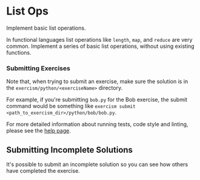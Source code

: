 # List Ops

Implement basic list operations.

In functional languages list operations like `length`, `map`, and
`reduce` are very common. Implement a series of basic list operations,
without using existing functions.

### Submitting Exercises

Note that, when trying to submit an exercise, make sure the solution is in the `exercism/python/<exerciseName>` directory.

For example, if you're submitting `bob.py` for the Bob exercise, the submit command would be something like `exercism submit <path_to_exercism_dir>/python/bob/bob.py`.


For more detailed information about running tests, code style and linting,
please see the [help page](http://exercism.io/languages/python).



## Submitting Incomplete Solutions
It's possible to submit an incomplete solution so you can see how others have completed the exercise.

